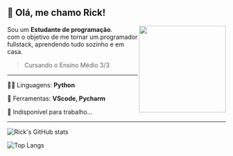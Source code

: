## 🤎 Olá, me chamo <strong>Rick!</strong>

<img src="https://media2.giphy.com/media/lP8xu5t2DLGG045H8F/giphy.gif?cid=790b7611444e7ddc9b17bd6021eaa63c4e697cf1c3b84a0b&rid=giphy.gif&ct=s" min-width="400px" max-width="400px" width="200px" align="right">

<p align="left"> 
  Sou um <strong>Estudante de programação</strong>.<br> com o objetivo de me tornar um programador fullstack,
  aprendendo tudo sozinho e em casa.
</p>

> Cursando o Ensino Médio    3/3

-----

<p align="left">
  🐱‍💻 Linguagens: <strong>Python</strong>
</p>



<p align="left">
  💼 Ferramentas: <strong> VScode, Pycharm</strong>
</p>



<p align="left">
  💌 Indisponível para trabalho...
</p>


-----

![Rick's GitHub stats](https://github-readme-stats.vercel.app/api?username=luishrick&count_private=true&show_icons=true&theme=darcula) 

![Top Langs](https://github-readme-stats.vercel.app/api/top-langs/?username=luishrick&theme=darcula&count_private=true)
